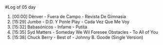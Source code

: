 #Log of 05 day

1. [00:00] Dënver - Fuera de Campo - Revista De Gimnasia
1. [15:29] Jumbo - D.D. Y Ponle Play - Cada Vez Que Me Voy
1. [15:32] Babasónicos - Infame - Putita
1. [15:35] Syd Matters - Someday We Wil Foresee Obstacles - To All of You
1. [15:38] Chuck Berry - Best of - Johnny B. Goode (Single Version)
